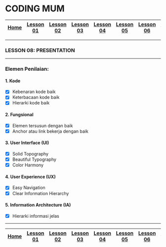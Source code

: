 # CODING MUM

| [Home][0] | [Lesson 01][1] | [Lesson 02][2] | [Lesson 03][3] | [Lesson 04][4] | [Lesson 05][5] | [Lesson 06][6] | [Lesson 07][7] | [Presentation][8] | [Lesson 09][9] | [Lesson 10][10] | [Lesson 11][11] | [Presentation][12] |
|:---------:|:--------------:|:--------------:|:--------------:|:--------------:|:--------------:|:--------------------:|:--------------:|:-----------------:|:--------------:|:--------------------:|:--------------:|:-----------------:|

---

### LESSON 08: PRESENTATION

---

### Elemen Penilaian:

#### 1. Kode
- [x] Kebenaran kode baik
- [x] Keterbacaan kode baik
- [x] Hierarki kode baik

#### 2. Fungsional
- [x] Elemen tersusun dengan baik
- [x] Anchor atau link bekerja dengan baik

#### 3. User Interface (UI)
- [x] Solid Topography
- [x] Beautiful Typography
- [x] Color Harmony

#### 4. User Experience (UX)
- [x] Easy Navigation
- [x] Clear Information Hierarchy

#### 5. Information Architecture (IA)
- [x] Hierarki informasi jelas

---

| [Home][0] | [Lesson 01][1] | [Lesson 02][2] | [Lesson 03][3] | [Lesson 04][4] | [Lesson 05][5] | [Lesson 06][6] | [Lesson 07][7] | [Presentation][8] | [Lesson 09][9] | [Lesson 10][10] | [Lesson 11][11] | [Presentation][12] |
|:---------:|:--------------:|:--------------:|:--------------:|:--------------:|:--------------:|:--------------------:|:--------------:|:-----------------:|:--------------:|:--------------------:|:--------------:|:-----------------:|

[0]: README.md "Home"
[1]: lesson-01.md "Web Technology"
[2]: lesson-02.md "Anchor & Paging"
[3]: lesson-03.md "Typography"
[4]: lesson-04.md "Form & Embed"
[5]: lesson-05.md "Topography"
[6]: lesson-06.md "Topography"
[7]: lesson-07.md "Framework"
[8]: lesson-08.md "Framework Lanjut"
[5]: lesson-09.md "Personal Project"
[6]: lesson-10.md "Consutlation"
[7]: lesson-11.md "Domain, Hosting dan Github Pages"
[8]: lesson-12.md "Presentation"
